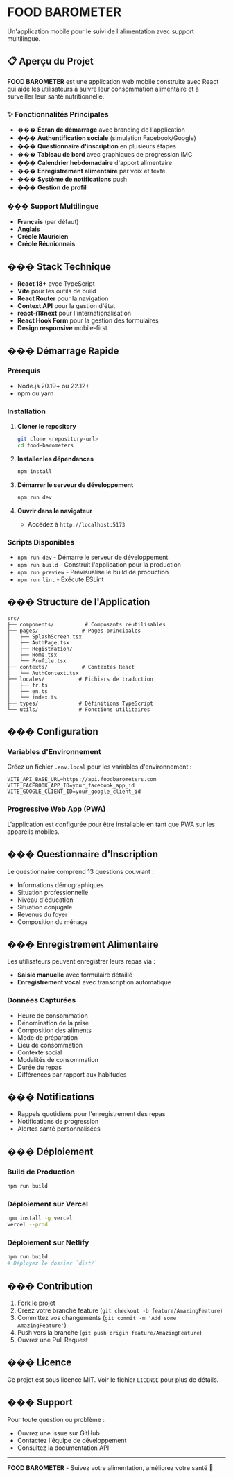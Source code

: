 # FOOD BAROMETER

Un'application mobile pour le suivi de l'alimentation avec support multilingue.

## 📋 Aperçu du Projet

**FOOD BAROMETER** est une application web mobile construite avec React qui aide les utilisateurs à suivre leur consommation alimentaire et à surveiller leur santé nutritionnelle.

### ✨ Fonctionnalités Principales

- ��� **Écran de démarrage** avec branding de l'application
- ��� **Authentification sociale** (simulation Facebook/Google)
- ��� **Questionnaire d'inscription** en plusieurs étapes
- ��� **Tableau de bord** avec graphiques de progression IMC
- ��� **Calendrier hebdomadaire** d'apport alimentaire
- ��� **Enregistrement alimentaire** par voix et texte
- ��� **Système de notifications** push
- ��� **Gestion de profil**

### ��� Support Multilingue

- **Français** (par défaut)
- **Anglais**
- **Créole Mauricien**
- **Créole Réunionnais**

## ���️ Stack Technique

- **React 18+** avec TypeScript
- **Vite** pour les outils de build
- **React Router** pour la navigation
- **Context API** pour la gestion d'état
- **react-i18next** pour l'internationalisation
- **React Hook Form** pour la gestion des formulaires
- **Design responsive** mobile-first

## ��� Démarrage Rapide

### Prérequis

- Node.js 20.19+ ou 22.12+
- npm ou yarn

### Installation

1. **Cloner le repository**
   ```bash
   git clone <repository-url>
   cd food-barometers
   ```

2. **Installer les dépendances**
   ```bash
   npm install
   ```

3. **Démarrer le serveur de développement**
   ```bash
   npm run dev
   ```

4. **Ouvrir dans le navigateur**
   - Accédez à `http://localhost:5173`

### Scripts Disponibles

- `npm run dev` - Démarre le serveur de développement
- `npm run build` - Construit l'application pour la production
- `npm run preview` - Prévisualise le build de production
- `npm run lint` - Exécute ESLint

## ��� Structure de l'Application

```
src/
├── components/          # Composants réutilisables
├── pages/              # Pages principales
│   ├── SplashScreen.tsx
│   ├── AuthPage.tsx
│   ├── Registration/
│   ├── Home.tsx
│   └── Profile.tsx
├── contexts/           # Contextes React
│   └── AuthContext.tsx
├── locales/           # Fichiers de traduction
│   ├── fr.ts
│   ├── en.ts
│   └── index.ts
├── types/             # Définitions TypeScript
└── utils/             # Fonctions utilitaires
```

## ��� Configuration

### Variables d'Environnement

Créez un fichier `.env.local` pour les variables d'environnement :

```env
VITE_API_BASE_URL=https://api.foodbarometers.com
VITE_FACEBOOK_APP_ID=your_facebook_app_id
VITE_GOOGLE_CLIENT_ID=your_google_client_id
```

### Progressive Web App (PWA)

L'application est configurée pour être installable en tant que PWA sur les appareils mobiles.

## ��� Questionnaire d'Inscription

Le questionnaire comprend 13 questions couvrant :

- Informations démographiques
- Situation professionnelle
- Niveau d'éducation
- Situation conjugale
- Revenus du foyer
- Composition du ménage

## ���️ Enregistrement Alimentaire

Les utilisateurs peuvent enregistrer leurs repas via :

- **Saisie manuelle** avec formulaire détaillé
- **Enregistrement vocal** avec transcription automatique

### Données Capturées

- Heure de consommation
- Dénomination de la prise
- Composition des aliments
- Mode de préparation
- Lieu de consommation
- Contexte social
- Modalités de consommation
- Durée du repas
- Différences par rapport aux habitudes

## ��� Notifications

- Rappels quotidiens pour l'enregistrement des repas
- Notifications de progression
- Alertes santé personnalisées

## ��� Déploiement

### Build de Production

```bash
npm run build
```

### Déploiement sur Vercel

```bash
npm install -g vercel
vercel --prod
```

### Déploiement sur Netlify

```bash
npm run build
# Déployez le dossier `dist/`
```

## ��� Contribution

1. Fork le projet
2. Créez votre branche feature (`git checkout -b feature/AmazingFeature`)
3. Committez vos changements (`git commit -m 'Add some AmazingFeature'`)
4. Push vers la branche (`git push origin feature/AmazingFeature`)
5. Ouvrez une Pull Request

## ��� Licence

Ce projet est sous licence MIT. Voir le fichier `LICENSE` pour plus de détails.

## ��� Support

Pour toute question ou problème :

- Ouvrez une issue sur GitHub
- Contactez l'équipe de développement
- Consultez la documentation API

---

**FOOD BAROMETER** - Suivez votre alimentation, améliorez votre santé 🍎
